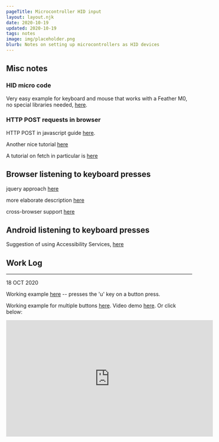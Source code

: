 ```yaml
---
pageTitle: Microcontroller HID input
layout: layout.njk
date: 2020-10-19
updated: 2020-10-19
tags: notes 
image: img/placeholder.png
blurb: Notes on setting up microcontrollers as HID devices
---
```


## Misc notes

### HID micro code

Very easy example for keyboard and mouse that works with a Feather M0, no special libraries needed, [here](https://www.arduino.cc/en/Tutorial/BuiltInExamples/KeyboardAndMouseControl).

### HTTP POST requests in browser

HTTP POST in javascript guide [here](https://www.freecodecamp.org/news/here-is-the-most-popular-ways-to-make-an-http-request-in-javascript-954ce8c95aaa/).

Another nice tutorial [here](https://www.kirupa.com/html5/making_http_requests_js.htm)

A tutorial on fetch in particular is [here](https://stackabuse.com/using-fetch-to-send-http-requests-in-javascript/)

## Browser listening to keyboard presses

jquery approach [here](https://stackoverflow.com/questions/7600892/respond-to-key-press-javascript)

more elaborate description [here](https://www.cryer.co.uk/resources/javascript/script20_respond_to_keypress.htm)

cross-browser support [here](https://medium.com/@uistephen/keyboardevent-key-for-cross-browser-key-press-check-61dbad0a067a)

## Android listening to keyboard presses

Suggestion of using Accessibility Services, [here](https://stackoverflow.com/questions/2986337/is-it-possible-to-create-an-android-service-that-listens-for-hardware-key-presse)

## Work Log

---
18 OCT 2020

Working example [here](https://github.com/edgecollective/micro-hid) -- presses the 'u' key on a button press. 

Working example for multiple buttons [here](https://github.com/edgecollective/micro-hid/tree/main/key_multi).  Video demo [here](https://www.youtube.com/watch?v=x7i3M5QsfW0).  Or click below:

<iframe width="560" height="315" src="https://www.youtube.com/embed/x7i3M5QsfW0" frameborder="0" allow="accelerometer; autoplay; clipboard-write; encrypted-media; gyroscope; picture-in-picture" allowfullscreen></iframe>



